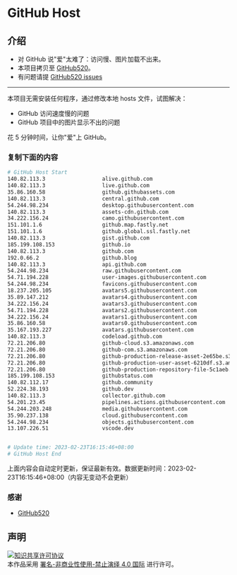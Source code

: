 # GitHub Host
## 介绍
- 对 GitHub 说"爱"太难了：访问慢、图片加载不出来。
- 本项目拷贝至 [GitHub520](https://github.com/521xueweihan/GitHub520)。
- 有问题请提 [GitHub520 issues](https://github.com/521xueweihan/GitHub520/issues/new)

---

本项目无需安装任何程序，通过修改本地 hosts 文件，试图解决：
- GitHub 访问速度慢的问题
- GitHub 项目中的图片显示不出的问题

花 5 分钟时间，让你"爱"上 GitHub。

### 复制下面的内容
```bash
# GitHub Host Start
140.82.113.3                  alive.github.com
140.82.113.3                  live.github.com
35.86.160.58                  github.githubassets.com
140.82.113.3                  central.github.com
54.244.98.234                 desktop.githubusercontent.com
140.82.113.3                  assets-cdn.github.com
34.222.156.24                 camo.githubusercontent.com
151.101.1.6                   github.map.fastly.net
151.101.1.6                   github.global.ssl.fastly.net
140.82.113.3                  gist.github.com
185.199.108.153               github.io
140.82.113.3                  github.com
192.0.66.2                    github.blog
140.82.113.3                  api.github.com
54.244.98.234                 raw.githubusercontent.com
54.71.194.228                 user-images.githubusercontent.com
54.244.98.234                 favicons.githubusercontent.com
18.237.205.105                avatars5.githubusercontent.com
35.89.147.212                 avatars4.githubusercontent.com
34.222.156.24                 avatars3.githubusercontent.com
54.71.194.228                 avatars2.githubusercontent.com
34.222.156.24                 avatars1.githubusercontent.com
35.86.160.58                  avatars0.githubusercontent.com
35.167.193.227                avatars.githubusercontent.com
140.82.113.3                  codeload.github.com
72.21.206.80                  github-cloud.s3.amazonaws.com
72.21.206.80                  github-com.s3.amazonaws.com
72.21.206.80                  github-production-release-asset-2e65be.s3.amazonaws.com
72.21.206.80                  github-production-user-asset-6210df.s3.amazonaws.com
72.21.206.80                  github-production-repository-file-5c1aeb.s3.amazonaws.com
185.199.108.153               githubstatus.com
140.82.112.17                 github.community
52.224.38.193                 github.dev
140.82.113.3                  collector.github.com
54.201.23.45                  pipelines.actions.githubusercontent.com
54.244.203.248                media.githubusercontent.com
35.90.237.138                 cloud.githubusercontent.com
54.244.98.234                 objects.githubusercontent.com
13.107.226.51                 vscode.dev


# Update time: 2023-02-23T16:15:46+08:00
# GitHub Host End

```
上面内容会自动定时更新，保证最新有效。数据更新时间：2023-02-23T16:15:46+08:00（内容无变动不会更新）

### 感谢

- [GitHub520](https://github.com/521xueweihan/GitHub520)

## 声明
<a rel="license" href="https://creativecommons.org/licenses/by-nc-nd/4.0/deed.zh"><img alt="知识共享许可协议" style="border-width: 0" src="https://licensebuttons.net/l/by-nc-nd/4.0/88x31.png"></a><br>本作品采用 <a rel="license" href="https://creativecommons.org/licenses/by-nc-nd/4.0/deed.zh">署名-非商业性使用-禁止演绎 4.0 国际</a> 进行许可。